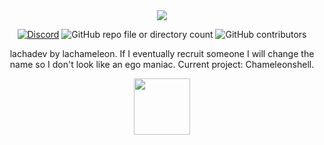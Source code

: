 <div align="center">
  <img src="https://i.ibb.co/hJW5pkPZ/2025-09-27-10-03-55.png" />


  [![Discord](https://img.shields.io/discord/1399004980966330388?style=flat)](https://discord.gg/C2dHwBb3k3)
  ![GitHub repo file or directory count](https://img.shields.io/github/directory-file-count/lachadev/chameleonshell)
  ![GitHub contributors](https://img.shields.io/github/contributors/lachadev/chameleonshell)
  


lachadev by lachameleon. If I eventually recruit someone I will change the name so I don't look like an ego maniac.
Current project: Chameleonshell.


[<img width=90 src="https://www.google.com/logos/doodles/2025/googles-27th-birthday-6753651837110886-ldrk.png">](http://google.com.au/)


